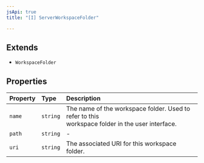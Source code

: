 ```yaml
---
jsApi: true
title: "[I] ServerWorkspaceFolder"

---
```

## Extends

- `WorkspaceFolder`

## Properties

| Property | Type | Description |
| :------ | :------ | :------ |
| `name` | `string` | The name of the workspace folder. Used to refer to this<br />workspace folder in the user interface. |
| `path` | `string` | - |
| `uri` | `string` | The associated URI for this workspace folder. |
